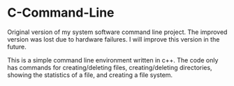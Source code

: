 # C-Command-Line
Original version of my system software command line project. The improved version was lost due to hardware failures. I will improve this version in the future. 

This is a simple command line environment written in c++. The code only has commands for creating/deleting files, creating/deleting directories, showing the statistics of a file, and creating a file system. 
